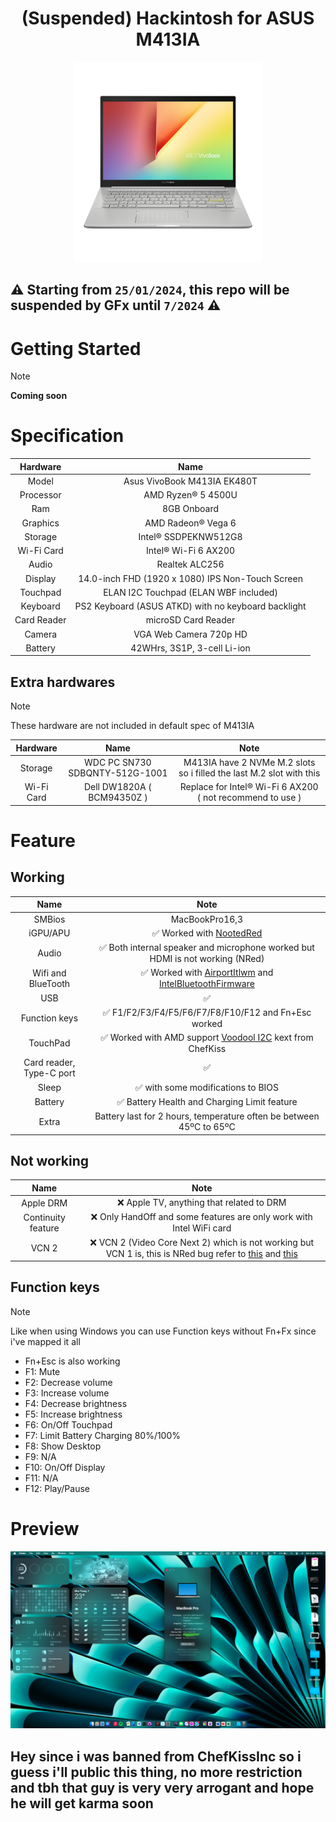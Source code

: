 <h1 align="center">(Suspended) Hackintosh for ASUS M413IA</h1>
<p align="center">
  <img src="Img/vivobook.png"
       width="300" 
       height="320"/>
</p>

## ⚠️ Starting from **`25/01/2024`**, this repo will be suspended by GFx until **`7/2024`** ⚠️
# Getting Started

> [!NOTE]
> **Coming soon**

# Specification

| Hardware | Name |  
|    :---:     |    :---:   |
| Model  | Asus VivoBook M413IA EK480T |  
| Processor | AMD Ryzen® 5 4500U | 
| Ram | 8GB Onboard |
| Graphics | AMD Radeon® Vega 6 |
| Storage | Intel® SSDPEKNW512G8 |
| Wi-Fi Card | Intel® Wi-Fi 6 AX200 |
| Audio | Realtek ALC256 |
| Display | 14.0-inch FHD (1920 x 1080) IPS Non-Touch Screen |
| Touchpad | ELAN I2C Touchpad (ELAN WBF included) |
| Keyboard | PS2 Keyboard (ASUS ATKD) with no keyboard backlight |
| Card Reader | microSD Card Reader |
| Camera | VGA Web Camera 720p HD |
| Battery | 42WHrs, 3S1P, 3-cell Li-ion |

## Extra hardwares
> [!NOTE]
> These hardware are not included in default spec of M413IA

| Hardware | Name |  Note |
|    :---:     |    :---:   |  :---:   |
| Storage | WDC PC SN730 SDBQNTY-512G-1001 | M413IA have 2 NVMe M.2 slots so i filled the last M.2 slot with this |
| Wi-Fi Card | Dell DW1820A ( BCM94350Z ) | Replace for Intel® Wi-Fi 6 AX200 ( not recommend to use ) |
# Feature
## Working
| Name | Note |  
|    :---:     |    :---:   |
| SMBios | MacBookPro16,3 |
| iGPU/APU | ✅ Worked with [NootedRed](https://github.com/ChefKissInc/NootedRed) |
| Audio | ✅ Both internal speaker and microphone worked but HDMI is not working (NRed) |
| Wifi and BlueTooth | ✅ Worked with [AirportItlwm](https://github.com/OpenIntelWireless/itlwm) and [IntelBluetoothFirmware](https://github.com/OpenIntelWireless/IntelBluetoothFirmware) |
| USB | ✅ |
| Function keys | ✅ F1/F2/F3/F4/F5/F6/F7/F8/F10/F12 and Fn+Esc worked |
| TouchPad | ✅ Worked with AMD support [Voodool I2C](https://github.com/VoodooI2C/VoodooI2C/commit/f9f703b760711e25bd094058ecb6f19dea52dc5f) kext from ChefKiss |
| Card reader, Type-C port | ✅ |
| Sleep | ✅ with some modifications to BIOS |
| Battery | ✅ Battery Health and Charging Limit feature |
| Extra | Battery last for 2 hours, temperature often be between 45ºC to 65ºC |

## Not working
| Name | Note |  
|    :---:     |    :---:  |
| Apple DRM | ❌ Apple TV, anything that related to DRM |
| Continuity feature | ❌ Only HandOff and some features are only work with Intel WiFi card |
| VCN 2 | ❌ VCN 2 (Video Core Next 2) which is not working but VCN 1 is, this is NRed bug refer to [this](https://github.com/ChefKissInc/NootedRed/issues/28) and [this](https://github.com/ChefKissInc/NootedRed/issues/158) |

## Function keys

> [!NOTE]
> Like when using Windows you can use Function keys without Fn+Fx since i've mapped it all
> - Fn+Esc is also working
> - F1: Mute
> - F2: Decrease volume
> - F3: Increase volume
> - F4: Decrease brightness
> - F5: Increase brightness
> - F6: On/Off Touchpad
> - F7: Limit Battery Charging 80%/100%
> - F8: Show Desktop
> - F9: N/A
> - F10: On/Off Display
> - F11: N/A
> - F12: Play/Pause

# Preview
<img src="Img/info.png" alt="About This Mac" title="About This Mac">


## Hey since i was banned from ChefKissInc so i guess i'll public this thing, no more restriction and tbh that guy is very very arrogant and hope he will get karma soon
